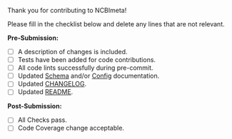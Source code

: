 Thank you for contributing to NCBImeta!

Please fill in the checklist below and delete any lines that are not relevant.

**Pre-Submission:**

- [ ] A description of changes is included.
- [ ] Tests have been added for code contributions.
- [ ] All code lints successfully during pre-commit.
- [ ] Updated [Schema](https://github.com/ktmeaton/NCBImeta/blob/master/schema/README_schema.md) and/or [Config](https://github.com/ktmeaton/NCBImeta/blob/master/config/README_config.md) documentation.
- [ ] Updated [CHANGELOG](https://github.com/ktmeaton/NCBImeta/blob/master/CHANGELOG.md).
- [ ] Updated [README](https://github.com/ktmeaton/NCBImeta/blob/master/README.md).

**Post-Submission:**

- [ ] All Checks pass.
- [ ] Code Coverage change acceptable.
